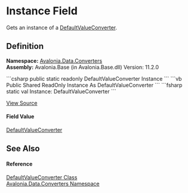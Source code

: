 # Instance Field


Gets an instance of a <a href="T_Avalonia_Data_Converters_DefaultValueConverter">DefaultValueConverter</a>.



## Definition
**Namespace:** <a href="N_Avalonia_Data_Converters">Avalonia.Data.Converters</a>  
**Assembly:** Avalonia.Base (in Avalonia.Base.dll) Version: 11.2.0

<Tabs groupId="api-code-preview">
<TabItem value="csharp" label="C#">
```csharp
public static readonly DefaultValueConverter Instance
```
</TabItem>
<TabItem value="vb" label="VB">
```vb
Public Shared ReadOnly Instance As DefaultValueConverter
```
</TabItem>
<TabItem value="fsharp" label="F#">
```fsharp
static val Instance: DefaultValueConverter
```
</TabItem>
</Tabs>



<a href="https://github.com/AvaloniaUI/Avalonia/tree/master/src/Avalonia.Base/Data/Converters/DefaultValueConverter.cs" title="View the source code">View Source</a>



#### Field Value
<a href="T_Avalonia_Data_Converters_DefaultValueConverter">DefaultValueConverter</a>

## See Also


#### Reference
<a href="T_Avalonia_Data_Converters_DefaultValueConverter">DefaultValueConverter Class</a>  
<a href="N_Avalonia_Data_Converters">Avalonia.Data.Converters Namespace</a>  

